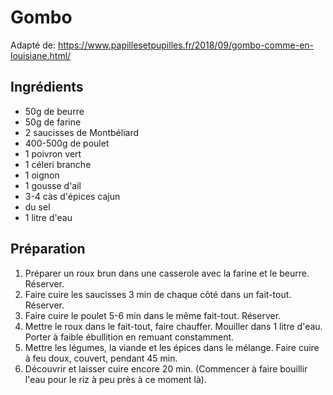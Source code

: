# Gombo

Adapté de: https://www.papillesetpupilles.fr/2018/09/gombo-comme-en-louisiane.html/

## Ingrédients

* 50g de beurre
* 50g de farine
* 2 saucisses de Montbéliard
* 400-500g de poulet
* 1 poivron vert
* 1 céleri branche
* 1 oignon
* 1 gousse d'ail
* 3-4 càs d'épices cajun
* du sel
* 1 litre d'eau

## Préparation

1. Préparer un roux brun dans une casserole avec la farine et le beurre. Réserver.
2. Faire cuire les saucisses 3 min de chaque côté dans un fait-tout. Réserver.
3. Faire cuire le poulet 5-6 min dans le même fait-tout. Réserver.
4. Mettre le roux dans le fait-tout, faire chauffer. Mouiller dans 1 litre d'eau. Porter à faible ébullition en remuant constamment.
5. Mettre les légumes, la viande et les épices dans le mélange. Faire cuire à feu doux, couvert, pendant 45 min.
6. Découvrir et laisser cuire encore 20 min. (Commencer à faire bouillir l'eau pour le riz à peu près à ce moment là).
